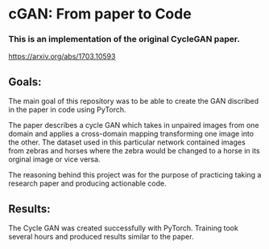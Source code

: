 # cGAN: From paper to Code

### This is an implementation of the original CycleGAN paper.
https://arxiv.org/abs/1703.10593

## Goals:
The main goal of this repository was to be able to create the GAN discribed in the paper in code using PyTorch.

The paper describes a cycle GAN which takes in unpaired images from one domain and applies a cross-domain mapping transforming one image into the other. The dataset used in this particular network contained images from zebras and horses where the zebra would be changed to a horse in its orginal image or vice versa.

The reasoning behind this project was for the purpose of practicing taking a research paper and producing actionable code.

## Results:
The Cycle GAN was created successfully with PyTorch. Training took several hours and produced results similar to the paper.

